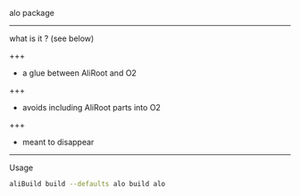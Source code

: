 alo package

---

what is it ? (see below)

+++

- a glue between AliRoot and O2

+++

- avoids including AliRoot parts into O2

+++

- meant to disappear

---

Usage

```bash
aliBuild build --defaults alo build alo
```

